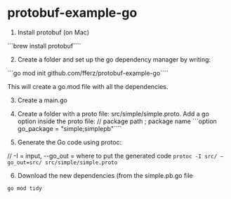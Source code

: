 # protobuf-example-go

1. Install protobuf (on Mac)

```brew install protobuf````

2. Create a folder and set up the go dependency manager by writing:

```go mod init github.com/fferz/protobuf-example-go````

This will create a go.mod file with all the dependencies.

3. Create a main.go
4. Create a folder with a proto file: src/simple/simple.proto.
   Add a go option inside the proto file:
   // package path ; package name
   ```option go_package = "simple;simplepb"````

5. Generate the Go code using protoc:

// -I = input, --go_out = where to put the generated code
`protoc -I src/ —go_out=src/ src/simple/simple.proto`

6. Download the new dependencies (from the simple.pb.go file

`go mod tidy`
